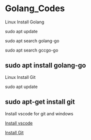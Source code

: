 # Golang_Codes
Linux Install Golang

sudo apt update

sudo apt search golang-go

sudo apt search gccgo-go

sudo apt install golang-go
------------------------------------------
Linux Install Git

sudo apt update

sudo apt-get install git
------------------------------------------
Install vscode for git and windows

[Install vscode]([url](https://code.visualstudio.com/download))

[Install Git](https://gitforwindows.org)
